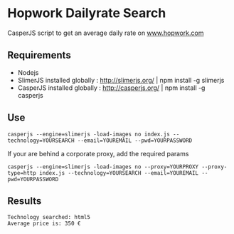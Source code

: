 # Hopwork Dailyrate Search

CasperJS script to get an average daily rate on www.hopwork.com

## Requirements

- Nodejs
- SlimerJS installed globally : http://slimerjs.org/ | npm install -g slimerjs
- CasperJS installed globally : http://casperjs.org/ | npm install -g casperjs

## Use

```
casperjs --engine=slimerjs -load-images no index.js --technology=YOURSEARCH --email=YOUREMAIL --pwd=YOURPASSWORD
```

If your are behind a corporate proxy, add the required params

```
casperjs --engine=slimerjs -load-images no --proxy=YOURPROXY --proxy-type=http index.js --technology=YOURSEARCH --email=YOUREMAIL --pwd=YOURPASSWORD
```

## Results

```
Technology searched: html5
Average price is: 350 €
```
